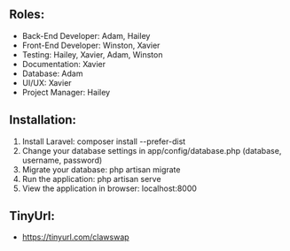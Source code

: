 ## Roles:
* Back-End Developer: Adam, Hailey
* Front-End Developer: Winston, Xavier
* Testing: Hailey, Xavier, Adam, Winston
* Documentation: Xavier
* Database: Adam 
* UI/UX: Xavier
* Project Manager: Hailey

## Installation:
1. Install Laravel: composer install --prefer-dist
2. Change your database settings in app/config/database.php (database, username, password)
3. Migrate your database: php artisan migrate
4. Run the application: php artisan serve
5. View the application in browser: localhost:8000

## TinyUrl:
* https://tinyurl.com/clawswap

